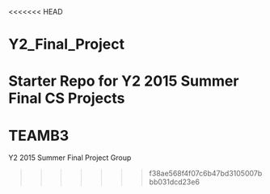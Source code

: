 <<<<<<< HEAD
# Y2_Final_Project
Starter Repo for Y2 2015 Summer Final CS Projects 
=======
# TEAMB3
Y2 2015 Summer Final Project Group
>>>>>>> f38ae568f4f07c6b47bd3105007bbb031dcd23e6

